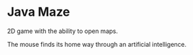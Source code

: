 # Java Maze
2D game with the ability to open maps.

The mouse finds its home way through an artificial intelligence.

